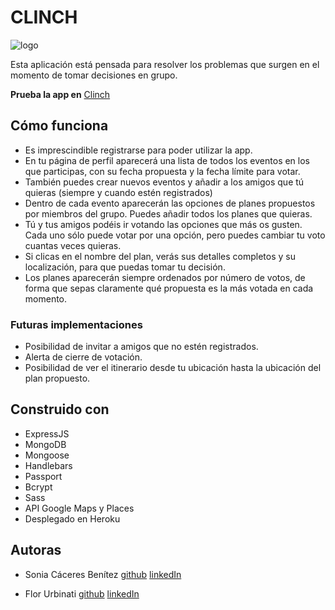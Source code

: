 # CLINCH 

![logo](https://res.cloudinary.com/flor-i-ronhack/image/upload/c_scale,h_60/v1575028909/clinch/clinch-01_quhhcu.png)



Esta aplicación está pensada para resolver los problemas que surgen en el momento de tomar decisiones en grupo.  

**Prueba la app en**  [Clinch]( https://clinch-ironhack.herokuapp.com)


## Cómo funciona

+ Es imprescindible registrarse para poder utilizar la app.
+ En tu página de perfil aparecerá una lista de todos los eventos en los que participas, con su fecha propuesta y la fecha límite para votar.
+ También puedes crear nuevos eventos y añadir a los amigos que tú quieras (siempre y cuando estén registrados)
+ Dentro de cada evento aparecerán las opciones de planes propuestos por miembros del grupo. Puedes añadir todos los planes que quieras.
+ Tú y tus amigos podéis ir votando las opciones que más os gusten. Cada uno sólo puede votar por una opción, pero puedes cambiar tu voto cuantas veces quieras.
+ Si clicas en el nombre del plan, verás sus detalles completos y su localización, para que puedas tomar tu decisión.
+ Los planes aparecerán siempre ordenados por número de votos, de forma que sepas claramente qué propuesta es la más votada en cada momento.

### Futuras implementaciones

+ Posibilidad de invitar a amigos que no estén registrados.
+ Alerta de cierre de votación.
+ Posibilidad de ver el itinerario desde tu ubicación hasta la ubicación del plan propuesto.

## Construido con

+ ExpressJS
+ MongoDB
+ Mongoose
+ Handlebars
+ Passport
+ Bcrypt
+ Sass
+ API Google Maps y Places
+ Desplegado en Heroku 

## Autoras

+ Sonia Cáceres Benítez
[github](https://github.com/soniacb88)
[linkedIn](https://www.linkedin.com/in/soniac%C3%A1ceresben%C3%ADtez/)

+ Flor Urbinati
[github](https://github.com/flor-u)
[linkedIn](https://www.linkedin.com/in/florenciaurbinati/)

